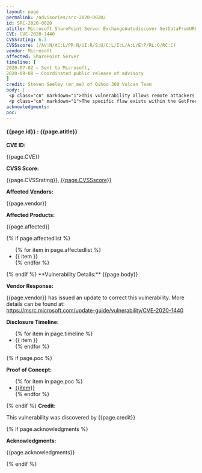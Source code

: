 ```yaml
---
layout: page
permalink: /advisories/src-2020-0020/
id: SRC-2020-0020
atitle: Microsoft SharePoint Server ExchangeAutodiscover GetDataFromURL Blind Server-Side Request Forgery Tampering Vulnerability
CVE: CVE-2020-1440
CVSSrating: 6.3
CVSSscore: (/AV:N/AC:L/PR:N/UI:R/S:U/C:L/I:L/A:L/E:P/RL:O/RC:C)
vendor: Microsoft
affected: SharePoint Server
timeline: [
2020-07-02 – Sent to Microsoft,
2020-09-08 – Coordinated public release of advisory
]
credit: Steven Seeley (mr_me) of Qihoo 360 Vulcan Team
body: |
 <p class="cn" markdown="1">This vulnerability allows remote attackers escalate privileges under certain conditions. Authentication is required to exploit this vulnerability.</p>
 <p class="cn" markdown="1">The specific flaw exists within the GetFreeBusyStatusForOneUser function inside of the AsynchronousWebPartService class. The issue results from the lack of proper validation of user-supplied email address when performing web requests. An attacker can leverage this vulnerability to execute arbitrary web requests to protected resources.</p>
acknowledgments:
poc:
---
```


<h4><b>{{page.id}} : {{page.atitle}}</b></h4>

**CVE ID:**
<p class="cn">{{page.CVE}}</p>

**CVSS Score:**
<p class="cn">{{page.CVSSrating}}, <a href="https://nvd.nist.gov/vuln-metrics/cvss/v3-calculator?vector={{page.CVSSscore}}">{{page.CVSSscore}}</a></p>

**Affected Vendors:**
<p class="cn">{{page.vendor}}</p>

**Affected Products:**
<p class="cn">{{page.affected}}</p>
{% if page.affectedlist %}
<ul class="cn">
{% for item in page.affectedlist %}
  <li>{{ item }}</li>
{% endfor %}
</ul>
{% endif %}
**Vulnerability Details:**
{{page.body}}

**Vendor Response:**

<p class="cn">{{page.vendor}} has issued an update to correct this vulnerability. More details can be found at: <br />
<a href="https://msrc.microsoft.com/update-guide/vulnerability/CVE-2020-1440">https://msrc.microsoft.com/update-guide/vulnerability/CVE-2020-1440</a></p>

**Disclosure Timeline:**
<ul class="cn">
{% for item in page.timeline %}
  <li>{{ item }}</li>
{% endfor %}
</ul>
{% if page.poc %}

**Proof of Concept:**
<ul class="cn">
{% for item in page.poc %}
  <li><a href="{{item}}">{{item}}</a></li>
{% endfor %}
</ul>

{% endif %}
**Credit:**
<p class="cn">This vulnerability was discovered by {{page.credit}}</p>
{% if page.acknowledgments %}

**Acknowledgments:**
<p class="cn">{{page.acknowledgments}}</p>
{% endif %}